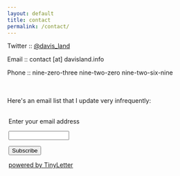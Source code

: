 ```yaml
---
layout: default
title: contact
permalink: /contact/
---
```

Twitter :: [@davis_land](https://twitter.com/davis_land)

Email :: contact [at] davisland.info

Phone :: nine-zero-three nine-two-zero nine-two-six-nine<br><br><br>

Here&#39;s an email list that I update very infrequently:

<form style="border:0px solid #ccc;padding:3px;text-align:left;" action="https://tinyletter.com/davis_land" method="post" target="popupwindow" onsubmit="window.open('https://tinyletter.com/davis_land', 'popupwindow', 'scrollbars=yes,width=800,height=600');return true">
<p><label for="tlemail">Enter your email address</label></p>
<p><input type="text" style="width:140px" name="email" id="tlemail" /></p><input type="hidden" value="1" name="embed"/><input type="submit" value="Subscribe" />
<p><a href="https://tinyletter.com" target="_blank">powered by TinyLetter</a></p></form>